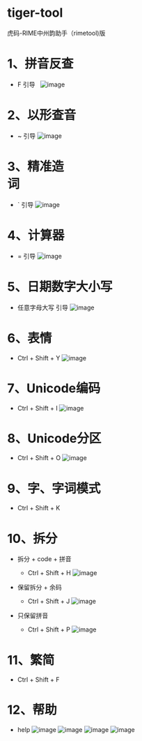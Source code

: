 # tiger-tool
虎码-RIME中州韵助手（rimetool)版                  

# 1、拼音反查
  - F 引导  
![image](https://github.com/user-attachments/assets/d8959770-440b-4168-838d-e57872c57c8d)

# 2、以形查音    
  - ~ 引导
![image](https://github.com/user-attachments/assets/7fbea05b-2bc6-4f12-9cd1-274d90dae9b1)

# 3、精准造词                                                           
  - ` 引导
 ![image](https://github.com/user-attachments/assets/d9212cb5-a6f4-41ed-8bd9-2fd4c7916ab2)

# 4、计算器
  - = 引导
![image](https://github.com/user-attachments/assets/6569b831-12db-403c-8e76-3c420e30940f)

# 5、日期数字大小写  
  - 任意字母大写 引导
![image](https://github.com/user-attachments/assets/4763c26a-345f-4ef3-a5cc-ce50ddcec124)

# 6、表情
  - Ctrl + Shift + Y
![image](https://github.com/user-attachments/assets/e707faef-9cf7-452c-bedf-04af9bb8d7f2)

# 7、Unicode编码
  - Ctrl + Shift + I
![image](https://github.com/user-attachments/assets/7f419f64-42f8-4a62-8b73-b9d2e5452286)

# 8、Unicode分区             
  - Ctrl + Shift + O
![image](https://github.com/user-attachments/assets/64f96e46-714b-4a74-830b-86ada328aedc)
                                          
# 9、字、字词模式
- Ctrl + Shift + K
    
# 10、拆分      
  - 拆分 + code + 拼音
    - Ctrl + Shift + H
    ![image](https://github.com/user-attachments/assets/faa84225-d3dc-4e0b-8cf5-d647844d680b)
  
  - 保留拆分 + 余码                                               
    - Ctrl + Shift + J
    ![image](https://github.com/user-attachments/assets/3c151ccd-4a39-4050-bd01-9017e38b5367)

  - 只保留拼音            
    - Ctrl + Shift + P
    ![image](https://github.com/user-attachments/assets/1c270a4a-36eb-4fd5-8865-648c57816db1)
   
# 11、繁简
  - Ctrl + Shift + F
    
# 12、帮助
  - help
  ![image](https://github.com/user-attachments/assets/460e77c3-81b0-467e-9ce3-f901d83f70ec)
  ![image](https://github.com/user-attachments/assets/862877a8-a4d6-4370-b0db-5b9bb4be708c)
  ![image](https://github.com/user-attachments/assets/3da38d8c-38f2-43e7-83a1-49cb6c042b85)
  ![image](https://github.com/user-attachments/assets/e0718adb-a464-47dc-9351-5e3d2e33dd35)




